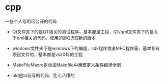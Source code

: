 # cpp
一些个人写的可公开的代码

- Qt文件夹下的是QT相关的测试程序，基本都是工程，QT/qml文件夹下的是关于qml相关的代码，使用的是Qt5较新的版本

- windows文件夹下是windows下的编程，sdk程序或者MFC程序等，基本都有项目文件的，基本都是vs2015的工程

- MakeFileMacro是添加Makefile中用宏定义条件编译示例


- old是以前写的代码，乱七八糟的

